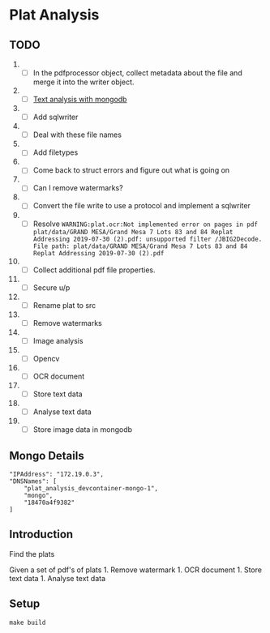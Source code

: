 # Plat Analysis

## TODO

1. - [ ] In the pdfprocessor object, collect metadata about the file and merge it into the writer object.
1. - [ ] [Text analysis with mongodb](https://mikeharmonphd.medium.com/sentiment-analysis-part-2-4338c02315c3)
1. - [ ] Add sqlwriter
1. - [ ] Deal with these file names
1. - [ ] Add filetypes
1. - [ ] Come back to struct errors and figure out what is going on
1. - [ ] Can I remove watermarks?
1. - [ ] Convert the file write to use a protocol and implement a sqlwriter
1. - [ ] Resolve `WARNING:plat.ocr:Not implemented error on pages in pdf plat/data/GRAND MESA/Grand Mesa 7 Lots 83 and 84 Replat Addressing 2019-07-30 (2).pdf: unsupported filter /JBIG2Decode. File path: plat/data/GRAND MESA/Grand Mesa 7 Lots 83 and 84 Replat Addressing 2019-07-30 (2).pdf`
1. - [ ] Collect additional pdf file properties.
1. - [ ] Secure u/p
1. - [ ] Rename plat to src
1. - [ ] Remove watermarks
1. - [ ] Image analysis
1. - [ ] Opencv
1. - [ ] OCR document
1. - [ ] Store text data
1. - [ ] Analyse text data
1. - [ ] Store image data in mongodb

## Mongo Details

```shell
"IPAddress": "172.19.0.3",
"DNSNames": [
    "plat_analysis_devcontainer-mongo-1",
    "mongo",
    "18470a4f9382"
]
```
## Introduction

Find the plats

Given a set of pdf's of plats
    1. Remove watermark
    1. OCR document
    1. Store text data
    1. Analyse text data

## Setup

```shell
make build
```

